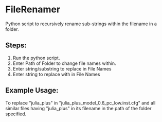# FileRenamer
Python script to recursively rename sub-strings within the filename in a folder.

## Steps:
1. Run the python script.
2. Enter Path of Folder to change file names within.
3. Enter string/substring to replace in File Names
4. Enter string to replace with in File Names


## Example Usage:

To replace "julia_plus" in "julia_plus_model_0.6_pc_low.inst.cfg" and all similar files having "julia_plus" in its filename in the path of the folder specified. 
